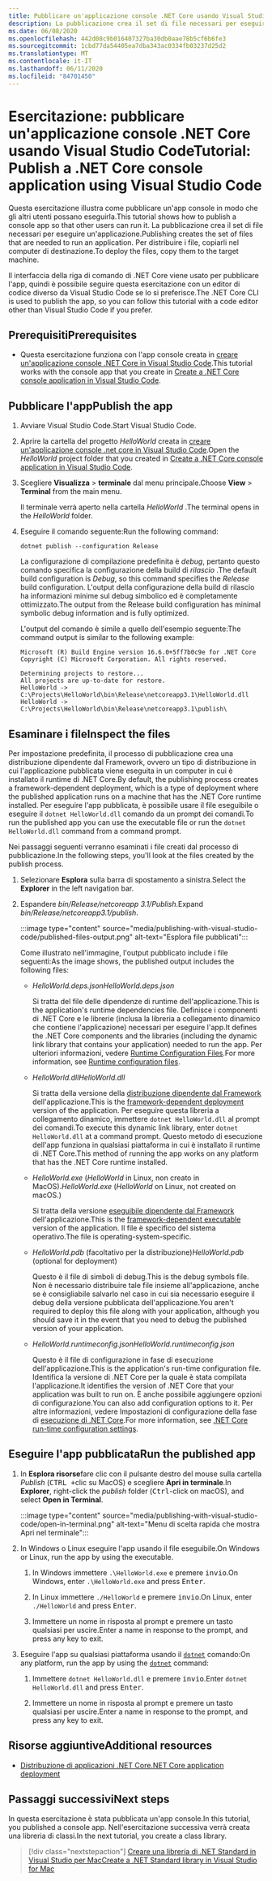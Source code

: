 ```yaml
---
title: Pubblicare un'applicazione console .NET Core usando Visual Studio Code
description: La pubblicazione crea il set di file necessari per eseguire un'applicazione .NET Core.
ms.date: 06/08/2020
ms.openlocfilehash: 442d08c9b016407327ba30db0aae78b5cf6b6fe3
ms.sourcegitcommit: 1cbd77da54405ea7dba343ac0334fb03237d25d2
ms.translationtype: MT
ms.contentlocale: it-IT
ms.lasthandoff: 06/11/2020
ms.locfileid: "84701450"
---
```

# <a name="tutorial-publish-a-net-core-console-application-using-visual-studio-code"></a><span data-ttu-id="d70d0-103">Esercitazione: pubblicare un'applicazione console .NET Core usando Visual Studio Code</span><span class="sxs-lookup"><span data-stu-id="d70d0-103">Tutorial: Publish a .NET Core console application using Visual Studio Code</span></span>

<span data-ttu-id="d70d0-104">Questa esercitazione illustra come pubblicare un'app console in modo che gli altri utenti possano eseguirla.</span><span class="sxs-lookup"><span data-stu-id="d70d0-104">This tutorial shows how to publish a console app so that other users can run it.</span></span> <span data-ttu-id="d70d0-105">La pubblicazione crea il set di file necessari per eseguire un'applicazione.</span><span class="sxs-lookup"><span data-stu-id="d70d0-105">Publishing creates the set of files that are needed to run an application.</span></span> <span data-ttu-id="d70d0-106">Per distribuire i file, copiarli nel computer di destinazione.</span><span class="sxs-lookup"><span data-stu-id="d70d0-106">To deploy the files, copy them to the target machine.</span></span>

<span data-ttu-id="d70d0-107">Il interfaccia della riga di comando di .NET Core viene usato per pubblicare l'app, quindi è possibile seguire questa esercitazione con un editor di codice diverso da Visual Studio Code se lo si preferisce.</span><span class="sxs-lookup"><span data-stu-id="d70d0-107">The .NET Core CLI is used to publish the app, so you can follow this tutorial with a code editor other than Visual Studio Code if you prefer.</span></span>

## <a name="prerequisites"></a><span data-ttu-id="d70d0-108">Prerequisiti</span><span class="sxs-lookup"><span data-stu-id="d70d0-108">Prerequisites</span></span>

- <span data-ttu-id="d70d0-109">Questa esercitazione funziona con l'app console creata in [creare un'applicazione console .NET Core in Visual Studio Code](with-visual-studio-code.md).</span><span class="sxs-lookup"><span data-stu-id="d70d0-109">This tutorial works with the console app that you create in [Create a .NET Core console application in Visual Studio Code](with-visual-studio-code.md).</span></span>

## <a name="publish-the-app"></a><span data-ttu-id="d70d0-110">Pubblicare l'app</span><span class="sxs-lookup"><span data-stu-id="d70d0-110">Publish the app</span></span>

1. <span data-ttu-id="d70d0-111">Avviare Visual Studio Code.</span><span class="sxs-lookup"><span data-stu-id="d70d0-111">Start Visual Studio Code.</span></span>

1. <span data-ttu-id="d70d0-112">Aprire la cartella del progetto *HelloWorld* creata in [creare un'applicazione console .net core in Visual Studio Code](with-visual-studio-code.md).</span><span class="sxs-lookup"><span data-stu-id="d70d0-112">Open the *HelloWorld* project folder that you created in [Create a .NET Core console application in Visual Studio Code](with-visual-studio-code.md).</span></span>

1. <span data-ttu-id="d70d0-113">Scegliere **Visualizza**  >  **terminale** dal menu principale.</span><span class="sxs-lookup"><span data-stu-id="d70d0-113">Choose **View** > **Terminal** from the main menu.</span></span>

   <span data-ttu-id="d70d0-114">Il terminale verrà aperto nella cartella *HelloWorld* .</span><span class="sxs-lookup"><span data-stu-id="d70d0-114">The terminal opens in the *HelloWorld* folder.</span></span>

1. <span data-ttu-id="d70d0-115">Eseguire il comando seguente:</span><span class="sxs-lookup"><span data-stu-id="d70d0-115">Run the following command:</span></span>

   ```dotnetcli
   dotnet publish --configuration Release
   ```

   <span data-ttu-id="d70d0-116">La configurazione di compilazione predefinita è *debug*, pertanto questo comando specifica la configurazione della build di *rilascio* .</span><span class="sxs-lookup"><span data-stu-id="d70d0-116">The default build configuration is *Debug*, so this command specifies the *Release* build configuration.</span></span> <span data-ttu-id="d70d0-117">L'output della configurazione della build di rilascio ha informazioni minime sul debug simbolico ed è completamente ottimizzato.</span><span class="sxs-lookup"><span data-stu-id="d70d0-117">The output from the Release build configuration has minimal symbolic debug information and is fully optimized.</span></span>

   <span data-ttu-id="d70d0-118">L'output del comando è simile a quello dell'esempio seguente:</span><span class="sxs-lookup"><span data-stu-id="d70d0-118">The command output is similar to the following example:</span></span>

   ```
   Microsoft (R) Build Engine version 16.6.0+5ff7b0c9e for .NET Core
   Copyright (C) Microsoft Corporation. All rights reserved.

   Determining projects to restore...
   All projects are up-to-date for restore.
   HelloWorld -> C:\Projects\HelloWorld\bin\Release\netcoreapp3.1\HelloWorld.dll
   HelloWorld -> C:\Projects\HelloWorld\bin\Release\netcoreapp3.1\publish\
   ```

## <a name="inspect-the-files"></a><span data-ttu-id="d70d0-119">Esaminare i file</span><span class="sxs-lookup"><span data-stu-id="d70d0-119">Inspect the files</span></span>

<span data-ttu-id="d70d0-120">Per impostazione predefinita, il processo di pubblicazione crea una distribuzione dipendente dal Framework, ovvero un tipo di distribuzione in cui l'applicazione pubblicata viene eseguita in un computer in cui è installato il runtime di .NET Core.</span><span class="sxs-lookup"><span data-stu-id="d70d0-120">By default, the publishing process creates a framework-dependent deployment, which is a type of deployment where the published application runs on a machine that has the .NET Core runtime installed.</span></span> <span data-ttu-id="d70d0-121">Per eseguire l'app pubblicata, è possibile usare il file eseguibile o eseguire il `dotnet HelloWorld.dll` comando da un prompt dei comandi.</span><span class="sxs-lookup"><span data-stu-id="d70d0-121">To run the published app you can use the executable file or run the `dotnet HelloWorld.dll` command from a command prompt.</span></span>

<span data-ttu-id="d70d0-122">Nei passaggi seguenti verranno esaminati i file creati dal processo di pubblicazione.</span><span class="sxs-lookup"><span data-stu-id="d70d0-122">In the following steps, you'll look at the files created by the publish process.</span></span>

1. <span data-ttu-id="d70d0-123">Selezionare **Esplora** sulla barra di spostamento a sinistra.</span><span class="sxs-lookup"><span data-stu-id="d70d0-123">Select the **Explorer** in the left navigation bar.</span></span>

1. <span data-ttu-id="d70d0-124">Espandere *bin/Release/netcoreapp 3.1/Publish*.</span><span class="sxs-lookup"><span data-stu-id="d70d0-124">Expand *bin/Release/netcoreapp3.1/publish*.</span></span>

   :::image type="content" source="media/publishing-with-visual-studio-code/published-files-output.png" alt-text="Esplora file pubblicati":::

   <span data-ttu-id="d70d0-126">Come illustrato nell'immagine, l'output pubblicato include i file seguenti:</span><span class="sxs-lookup"><span data-stu-id="d70d0-126">As the image shows, the published output includes the following files:</span></span>

   * <span data-ttu-id="d70d0-127">*HelloWorld.deps.json*</span><span class="sxs-lookup"><span data-stu-id="d70d0-127">*HelloWorld.deps.json*</span></span>

      <span data-ttu-id="d70d0-128">Si tratta del file delle dipendenze di runtime dell'applicazione.</span><span class="sxs-lookup"><span data-stu-id="d70d0-128">This is the application's runtime dependencies file.</span></span> <span data-ttu-id="d70d0-129">Definisce i componenti di .NET Core e le librerie (inclusa la libreria a collegamento dinamico che contiene l'applicazione) necessari per eseguire l'app.</span><span class="sxs-lookup"><span data-stu-id="d70d0-129">It defines the .NET Core components and the libraries (including the dynamic link library that contains your application) needed to run the app.</span></span> <span data-ttu-id="d70d0-130">Per ulteriori informazioni, vedere [Runtime Configuration Files](https://github.com/dotnet/cli/blob/85ca206d84633d658d7363894c4ea9d59e515c1a/Documentation/specs/runtime-configuration-file.md).</span><span class="sxs-lookup"><span data-stu-id="d70d0-130">For more information, see [Runtime configuration files](https://github.com/dotnet/cli/blob/85ca206d84633d658d7363894c4ea9d59e515c1a/Documentation/specs/runtime-configuration-file.md).</span></span>

   * <span data-ttu-id="d70d0-131">*HelloWorld.dll*</span><span class="sxs-lookup"><span data-stu-id="d70d0-131">*HelloWorld.dll*</span></span>

      <span data-ttu-id="d70d0-132">Si tratta della versione della [distribuzione dipendente dal Framework](../deploying/deploy-with-cli.md#framework-dependent-deployment) dell'applicazione.</span><span class="sxs-lookup"><span data-stu-id="d70d0-132">This is the [framework-dependent deployment](../deploying/deploy-with-cli.md#framework-dependent-deployment) version of the application.</span></span> <span data-ttu-id="d70d0-133">Per eseguire questa libreria a collegamento dinamico, immettere `dotnet HelloWorld.dll` al prompt dei comandi.</span><span class="sxs-lookup"><span data-stu-id="d70d0-133">To execute this dynamic link library, enter `dotnet HelloWorld.dll` at a command prompt.</span></span> <span data-ttu-id="d70d0-134">Questo metodo di esecuzione dell'app funziona in qualsiasi piattaforma in cui è installato il runtime di .NET Core.</span><span class="sxs-lookup"><span data-stu-id="d70d0-134">This method of running the app works on any platform that has the .NET Core runtime installed.</span></span>

   * <span data-ttu-id="d70d0-135">*HelloWorld.exe* (*HelloWorld* in Linux, non creato in MacOS).</span><span class="sxs-lookup"><span data-stu-id="d70d0-135">*HelloWorld.exe* (*HelloWorld* on Linux, not created on macOS.)</span></span>

      <span data-ttu-id="d70d0-136">Si tratta della versione [eseguibile dipendente dal Framework](../deploying/deploy-with-cli.md#framework-dependent-executable) dell'applicazione.</span><span class="sxs-lookup"><span data-stu-id="d70d0-136">This is the [framework-dependent executable](../deploying/deploy-with-cli.md#framework-dependent-executable) version of the application.</span></span> <span data-ttu-id="d70d0-137">Il file è specifico del sistema operativo.</span><span class="sxs-lookup"><span data-stu-id="d70d0-137">The file is operating-system-specific.</span></span>

   * <span data-ttu-id="d70d0-138">*HelloWorld.pdb* (facoltativo per la distribuzione)</span><span class="sxs-lookup"><span data-stu-id="d70d0-138">*HelloWorld.pdb* (optional for deployment)</span></span>

      <span data-ttu-id="d70d0-139">Questo è il file di simboli di debug.</span><span class="sxs-lookup"><span data-stu-id="d70d0-139">This is the debug symbols file.</span></span> <span data-ttu-id="d70d0-140">Non è necessario distribuire tale file insieme all'applicazione, anche se è consigliabile salvarlo nel caso in cui sia necessario eseguire il debug della versione pubblicata dell'applicazione.</span><span class="sxs-lookup"><span data-stu-id="d70d0-140">You aren't required to deploy this file along with your application, although you should save it in the event that you need to debug the published version of your application.</span></span>

   * <span data-ttu-id="d70d0-141">*HelloWorld.runtimeconfig.json*</span><span class="sxs-lookup"><span data-stu-id="d70d0-141">*HelloWorld.runtimeconfig.json*</span></span>

      <span data-ttu-id="d70d0-142">Questo è il file di configurazione in fase di esecuzione dell'applicazione.</span><span class="sxs-lookup"><span data-stu-id="d70d0-142">This is the application's run-time configuration file.</span></span> <span data-ttu-id="d70d0-143">Identifica la versione di .NET Core per la quale è stata compilata l'applicazione.</span><span class="sxs-lookup"><span data-stu-id="d70d0-143">It identifies the version of .NET Core that your application was built to run on.</span></span> <span data-ttu-id="d70d0-144">È anche possibile aggiungere opzioni di configurazione.</span><span class="sxs-lookup"><span data-stu-id="d70d0-144">You can also add configuration options to it.</span></span> <span data-ttu-id="d70d0-145">Per altre informazioni, vedere Impostazioni di configurazione della fase di [esecuzione di .NET Core](../run-time-config/index.md#runtimeconfigjson).</span><span class="sxs-lookup"><span data-stu-id="d70d0-145">For more information, see [.NET Core run-time configuration settings](../run-time-config/index.md#runtimeconfigjson).</span></span>

## <a name="run-the-published-app"></a><span data-ttu-id="d70d0-146">Eseguire l'app pubblicata</span><span class="sxs-lookup"><span data-stu-id="d70d0-146">Run the published app</span></span>

1. <span data-ttu-id="d70d0-147">In **Esplora risorse**fare clic con il pulsante destro del mouse sulla cartella *Publish* (<kbd>CTRL +</kbd>clic su MacOS) e scegliere **Apri in terminale**.</span><span class="sxs-lookup"><span data-stu-id="d70d0-147">In **Explorer**, right-click the *publish* folder (<kbd>Ctrl</kbd>-click on macOS), and select **Open in Terminal**.</span></span>

   :::image type="content" source="media/publishing-with-visual-studio-code/open-in-terminal.png" alt-text="Menu di scelta rapida che mostra Apri nel terminale":::

1. <span data-ttu-id="d70d0-149">In Windows o Linux eseguire l'app usando il file eseguibile.</span><span class="sxs-lookup"><span data-stu-id="d70d0-149">On Windows or Linux, run the app by using the executable.</span></span>

   1. <span data-ttu-id="d70d0-150">In Windows immettere `.\HelloWorld.exe` e premere <kbd>invio</kbd>.</span><span class="sxs-lookup"><span data-stu-id="d70d0-150">On Windows, enter `.\HelloWorld.exe` and press <kbd>Enter</kbd>.</span></span>

   1. <span data-ttu-id="d70d0-151">In Linux immettere `./HelloWorld` e premere <kbd>invio</kbd>.</span><span class="sxs-lookup"><span data-stu-id="d70d0-151">On Linux, enter `./HelloWorld` and press <kbd>Enter</kbd>.</span></span>

   1. <span data-ttu-id="d70d0-152">Immettere un nome in risposta al prompt e premere un tasto qualsiasi per uscire.</span><span class="sxs-lookup"><span data-stu-id="d70d0-152">Enter a name in response to the prompt, and press any key to exit.</span></span>

1. <span data-ttu-id="d70d0-153">Eseguire l'app su qualsiasi piattaforma usando il [`dotnet`](../tools/dotnet.md) comando:</span><span class="sxs-lookup"><span data-stu-id="d70d0-153">On any platform, run the app by using the  [`dotnet`](../tools/dotnet.md) command:</span></span>

   1. <span data-ttu-id="d70d0-154">Immettere `dotnet HelloWorld.dll` e premere <kbd>invio</kbd>.</span><span class="sxs-lookup"><span data-stu-id="d70d0-154">Enter `dotnet HelloWorld.dll` and press <kbd>Enter</kbd>.</span></span>

   1. <span data-ttu-id="d70d0-155">Immettere un nome in risposta al prompt e premere un tasto qualsiasi per uscire.</span><span class="sxs-lookup"><span data-stu-id="d70d0-155">Enter a name in response to the prompt, and press any key to exit.</span></span>

## <a name="additional-resources"></a><span data-ttu-id="d70d0-156">Risorse aggiuntive</span><span class="sxs-lookup"><span data-stu-id="d70d0-156">Additional resources</span></span>

- [<span data-ttu-id="d70d0-157">Distribuzione di applicazioni .NET Core</span><span class="sxs-lookup"><span data-stu-id="d70d0-157">.NET Core application deployment</span></span>](../deploying/index.md)

## <a name="next-steps"></a><span data-ttu-id="d70d0-158">Passaggi successivi</span><span class="sxs-lookup"><span data-stu-id="d70d0-158">Next steps</span></span>

<span data-ttu-id="d70d0-159">In questa esercitazione è stata pubblicata un'app console.</span><span class="sxs-lookup"><span data-stu-id="d70d0-159">In this tutorial, you published a console app.</span></span> <span data-ttu-id="d70d0-160">Nell'esercitazione successiva verrà creata una libreria di classi.</span><span class="sxs-lookup"><span data-stu-id="d70d0-160">In the next tutorial, you create a class library.</span></span>

> [!div class="nextstepaction"]
> [<span data-ttu-id="d70d0-161">Creare una libreria di .NET Standard in Visual Studio per Mac</span><span class="sxs-lookup"><span data-stu-id="d70d0-161">Create a .NET Standard library in Visual Studio for Mac</span></span>](library-with-visual-studio-mac.md)
